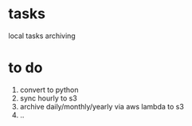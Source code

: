 # tasks
local tasks archiving

# to do
1. convert to python
2. sync hourly to s3
3. archive daily/monthly/yearly via aws lambda to s3
4. ..
